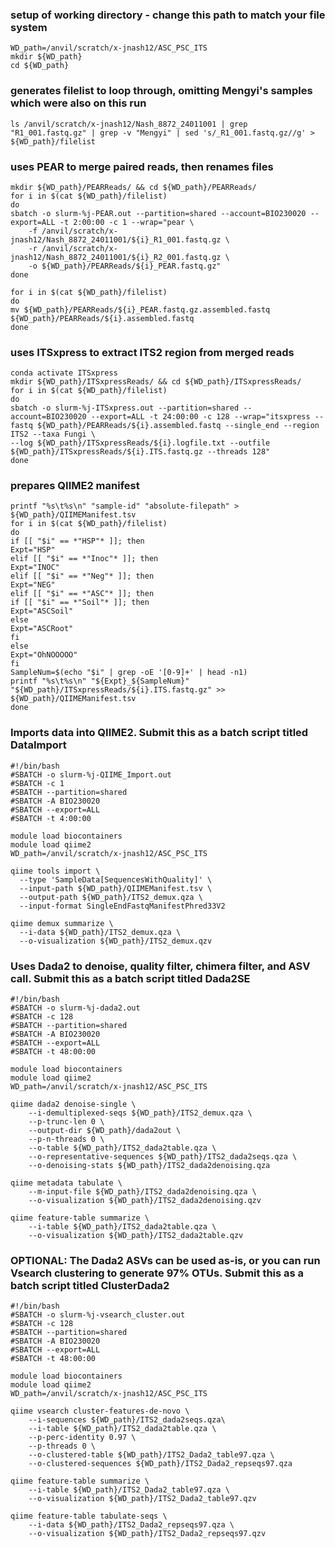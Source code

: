### setup of working directory - change this path to match your file system
```
WD_path=/anvil/scratch/x-jnash12/ASC_PSC_ITS
mkdir ${WD_path}
cd ${WD_path}
```

### generates filelist to loop through, omitting Mengyi's samples which were also on this run
```
ls /anvil/scratch/x-jnash12/Nash_8872_24011001 | grep "R1_001.fastq.gz" | grep -v "Mengyi" | sed 's/_R1_001.fastq.gz//g' > ${WD_path}/filelist
```

### uses PEAR to merge paired reads, then renames files
```
mkdir ${WD_path}/PEARReads/ && cd ${WD_path}/PEARReads/
for i in $(cat ${WD_path}/filelist)
do
sbatch -o slurm-%j-PEAR.out --partition=shared --account=BIO230020 --export=ALL -t 2:00:00 -c 1 --wrap="pear \
	-f /anvil/scratch/x-jnash12/Nash_8872_24011001/${i}_R1_001.fastq.gz \
	-r /anvil/scratch/x-jnash12/Nash_8872_24011001/${i}_R2_001.fastq.gz \
	-o ${WD_path}/PEARReads/${i}_PEAR.fastq.gz"
done

for i in $(cat ${WD_path}/filelist)
do
mv ${WD_path}/PEARReads/${i}_PEAR.fastq.gz.assembled.fastq ${WD_path}/PEARReads/${i}.assembled.fastq
done
```

### uses ITSxpress to extract ITS2 region from merged reads
```
conda activate ITSxpress
mkdir ${WD_path}/ITSxpressReads/ && cd ${WD_path}/ITSxpressReads/
for i in $(cat ${WD_path}/filelist)
do
sbatch -o slurm-%j-ITSxpress.out --partition=shared --account=BIO230020 --export=ALL -t 24:00:00 -c 128 --wrap="itsxpress --fastq ${WD_path}/PEARReads/${i}.assembled.fastq --single_end --region ITS2 --taxa Fungi \
--log ${WD_path}/ITSxpressReads/${i}.logfile.txt --outfile ${WD_path}/ITSxpressReads/${i}.ITS.fastq.gz --threads 128"
done
```

### prepares QIIME2 manifest
```
printf "%s\t%s\n" "sample-id" "absolute-filepath" > ${WD_path}/QIIMEManifest.tsv
for i in $(cat ${WD_path}/filelist)
do
if [[ "$i" == *"HSP"* ]]; then
Expt="HSP"
elif [[ "$i" == *"Inoc"* ]]; then
Expt="INOC"
elif [[ "$i" == *"Neg"* ]]; then
Expt="NEG"
elif [[ "$i" == *"ASC"* ]]; then
if [[ "$i" == *"Soil"* ]]; then
Expt="ASCSoil"
else
Expt="ASCRoot"
fi
else
Expt="OhNOOOOO"
fi
SampleNum=$(echo "$i" | grep -oE '[0-9]+' | head -n1)
printf "%s\t%s\n" "${Expt}_${SampleNum}" "${WD_path}/ITSxpressReads/${i}.ITS.fastq.gz" >> ${WD_path}/QIIMEManifest.tsv
done
```

### Imports data into QIIME2. Submit this as a batch script titled DataImport
```
#!/bin/bash
#SBATCH -o slurm-%j-QIIME_Import.out
#SBATCH -c 1
#SBATCH --partition=shared 
#SBATCH -A BIO230020
#SBATCH --export=ALL
#SBATCH -t 4:00:00

module load biocontainers
module load qiime2
WD_path=/anvil/scratch/x-jnash12/ASC_PSC_ITS

qiime tools import \
  --type 'SampleData[SequencesWithQuality]' \
  --input-path ${WD_path}/QIIMEManifest.tsv \
  --output-path ${WD_path}/ITS2_demux.qza \
  --input-format SingleEndFastqManifestPhred33V2

qiime demux summarize \
  --i-data ${WD_path}/ITS2_demux.qza \
  --o-visualization ${WD_path}/ITS2_demux.qzv

 ```


### Uses Dada2 to denoise, quality filter, chimera filter, and ASV call. Submit this as a batch script titled Dada2SE
```
#!/bin/bash
#SBATCH -o slurm-%j-dada2.out
#SBATCH -c 128
#SBATCH --partition=shared 
#SBATCH -A BIO230020
#SBATCH --export=ALL
#SBATCH -t 48:00:00

module load biocontainers
module load qiime2
WD_path=/anvil/scratch/x-jnash12/ASC_PSC_ITS

qiime dada2 denoise-single \
	--i-demultiplexed-seqs ${WD_path}/ITS2_demux.qza \
	--p-trunc-len 0 \
	--output-dir ${WD_path}/dada2out \
	--p-n-threads 0 \
	--o-table ${WD_path}/ITS2_dada2table.qza \
	--o-representative-sequences ${WD_path}/ITS2_dada2seqs.qza \
	--o-denoising-stats ${WD_path}/ITS2_dada2denoising.qza

qiime metadata tabulate \
	--m-input-file ${WD_path}/ITS2_dada2denoising.qza \
	--o-visualization ${WD_path}/ITS2_dada2denoising.qzv

qiime feature-table summarize \
	--i-table ${WD_path}/ITS2_dada2table.qza \
	--o-visualization ${WD_path}/ITS2_dada2table.qzv
```


### OPTIONAL: The Dada2 ASVs can be used as-is, or you can run Vsearch clustering to generate 97% OTUs. Submit this as a batch script titled ClusterDada2
```
#!/bin/bash
#SBATCH -o slurm-%j-vsearch_cluster.out
#SBATCH -c 128
#SBATCH --partition=shared 
#SBATCH -A BIO230020
#SBATCH --export=ALL
#SBATCH -t 48:00:00

module load biocontainers
module load qiime2
WD_path=/anvil/scratch/x-jnash12/ASC_PSC_ITS

qiime vsearch cluster-features-de-novo \
	--i-sequences ${WD_path}/ITS2_dada2seqs.qza\
	--i-table ${WD_path}/ITS2_dada2table.qza \
	--p-perc-identity 0.97 \
	--p-threads 0 \
	--o-clustered-table ${WD_path}/ITS2_Dada2_table97.qza \
	--o-clustered-sequences ${WD_path}/ITS2_Dada2_repseqs97.qza

qiime feature-table summarize \
	--i-table ${WD_path}/ITS2_Dada2_table97.qza \
	--o-visualization ${WD_path}/ITS2_Dada2_table97.qzv

qiime feature-table tabulate-seqs \
	--i-data ${WD_path}/ITS2_Dada2_repseqs97.qza \
	--o-visualization ${WD_path}/ITS2_Dada2_repseqs97.qzv
```

